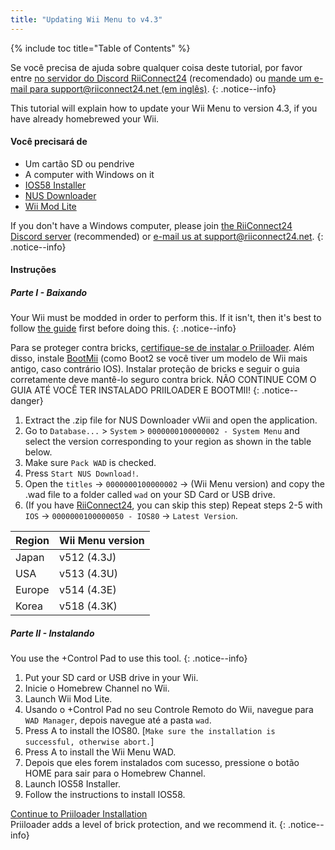 ```yaml
---
title: "Updating Wii Menu to v4.3"
---
```


{% include toc title="Table of Contents" %}

Se você precisa de ajuda sobre qualquer coisa deste tutorial, por favor entre [no servidor do Discord RiiConnect24](https://discord.gg/rc24) (recomendado) ou [mande um e-mail para support@riiconnect24.net (em inglês)](mailto:support@riiconnect24.net).
{: .notice--info}

This tutorial will explain how to update your Wii Menu to version 4.3, if you have already homebrewed your Wii.

#### Você precisará de
* Um cartão SD ou pendrive
* A computer with Windows on it
* [IOS58 Installer](https://oscwii.org/library/app/ios58-installer)
* [NUS Downloader](https://github.com/WiiDatabase/nusdownloader/releases/latest)
* [Wii Mod Lite](https://oscwii.org/library/app/WiiModLite)

If you don't have a Windows computer, please join [the RiiConnect24 Discord server](https://discord.gg/rc24) (recommended) or [e-mail us at support@riiconnect24.net](mailto:support@riiconnect24.net).
{: .notice--info}

#### Instruções

##### Parte I - Baixando

Your Wii must be modded in order to perform this. If it isn't, then it's best to follow [the guide](get-started) first before doing this.
{: .notice--info}

Para se proteger contra bricks, [certifique-se de instalar o Priiloader](priiloader). Além disso, instale [BootMii](bootmii) (como Boot2 se você tiver um modelo de Wii mais antigo, caso contrário IOS). Instalar proteção de bricks e seguir o guia corretamente deve mantê-lo seguro contra brick. NÃO CONTINUE COM O GUIA ATÉ VOCÊ TER INSTALADO PRIILOADER E BOOTMII!
{: .notice--danger}

1. Extract the .zip file for NUS Downloader vWii and open the application.
2. Go to `Database...` > `System` > `0000000100000002 - System Menu` and select the version corresponding to your region as shown in the table below.
3. Make sure `Pack WAD` is checked.
4. Press `Start NUS Download!`.
5. Open the `titles` -> `0000000100000002` -> (Wii Menu version) and copy the .wad file to a folder called `wad` on your SD Card or USB drive.
6. (If you have [RiiConnect24](riiconnect24), you can skip this step) Repeat steps 2-5 with `IOS` -> `0000000100000050 - IOS80` -> `Latest Version`.

| Region | Wii Menu version |
| ------ | ---------------- |
| Japan  | v512 (4.3J)      |
| USA    | v513 (4.3U)      |
| Europe | v514 (4.3E)      |
| Korea  | v518 (4.3K)      |

##### Parte II - Instalando

You use the +Control Pad to use this tool.
{: .notice--info}

1. Put your SD card or USB drive in your Wii.
2. Inicie o Homebrew Channel no Wii.
3. Launch Wii Mod Lite.
4. Usando o +Control Pad no seu Controle Remoto do Wii, navegue para `WAD Manager`, depois navegue até a pasta `wad`.
5. Press A to install the IOS80. [`Make sure the installation is successful, otherwise abort.`]
6. Press A to install the Wii Menu WAD.
7. Depois que eles forem instalados com sucesso, pressione o botão HOME para sair para o Homebrew Channel.
8. Launch IOS58 Installer.
9. Follow the instructions to install IOS58.

[Continue to Priiloader Installation](priiloader)<br> Priiloader adds a level of brick protection, and we recommend it.
{: .notice--info}
